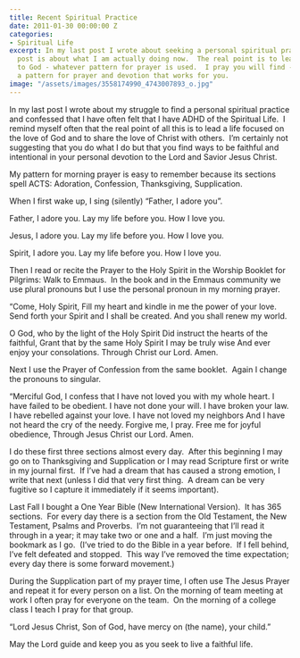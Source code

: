 ```yaml
---
title: Recent Spiritual Practice
date: 2011-01-30 00:00:00 Z
categories:
- Spiritual Life
excerpt: In my last post I wrote about seeking a personal spiritual practice.  This
  post is about what I am actually doing now.  The real point is to lead a life faithful
  to God - whatever pattern for prayer is used.  I pray you will find - and use -
  a pattern for prayer and devotion that works for you.
image: "/assets/images/3558174990_4743007893_o.jpg"
---
```


In my last post I wrote about my struggle to find a personal spiritual practice and confessed that I have often felt that I have ADHD of the Spiritual Life.  I remind myself often that the real point of all this is to lead a life focused on the love of God and to share the love of Christ with others.  I’m certainly not suggesting that you do what I do but that you find ways to be faithful and intentional in your personal devotion to the Lord and Savior Jesus Christ.

My pattern for morning prayer is easy to remember because its sections spell ACTS: Adoration, Confession, Thanksgiving, Supplication.

When I first wake up, I sing (silently) “Father, I adore you”.

Father, I adore you.
Lay my life before you.
How I love you.

Jesus, I adore you.
Lay my life before you.
How I love you.

Spirit, I adore you.
Lay my life before you.
How I love you.

Then I read or recite the Prayer to the Holy Spirit in the Worship Booklet for Pilgrims: Walk to Emmaus.  In the book and in the Emmaus community we use plural pronouns but I use the personal pronoun in my morning prayer.

“Come, Holy Spirit,
Fill my heart and kindle in me the power of your love.
Send forth your Spirit and I shall be created.
And you shall renew my world.

O God, who by the light of the Holy Spirit
Did instruct the hearts of the faithful,
Grant that by the same Holy Spirit
I may be truly wise
And ever enjoy your consolations.
Through Christ our Lord. Amen.

Next I use the Prayer of Confession from the same booklet.  Again I change the pronouns to singular.

“Merciful God, I confess that I have not loved you with my whole heart.
I have failed to be obedient.
I have not done your will.
I have broken your law.
I have rebelled against your love.
I have not loved my neighbors
And I have not heard the cry of the needy.
Forgive me, I pray.
Free me for joyful obedience,
Through Jesus Christ our Lord. Amen.

I do these first three sections almost every day.  After this beginning I may go on to Thanksgiving and Supplication or I may read Scripture first or write in my journal first.  If I’ve had a dream that has caused a strong emotion, I write that next (unless I did that very first thing.  A dream can be very fugitive so I capture it immediately if it seems important).

Last Fall I bought a One Year Bible (New International Version).  It has 365 sections.  For every day there is a section from the Old Testament, the New Testament, Psalms and Proverbs.  I’m not guaranteeing that I’ll read it through in a year; it may take two or one and a half.  I’m just moving the bookmark as I go.  (I’ve tried to do the Bible in a year before.  If I fell behind, I’ve felt defeated and stopped.  This way I’ve removed the time expectation; every day there is some forward movement.)

During the Supplication part of my prayer time, I often use The Jesus Prayer and repeat it for every person on a list. On the morning of team meeting at work I often pray for everyone on the team.  On the morning of a college class I teach I pray for that group.

“Lord Jesus Christ, Son of God, have mercy on (the name), your child.”

May the Lord guide and keep you as you seek to live a faithful life.
